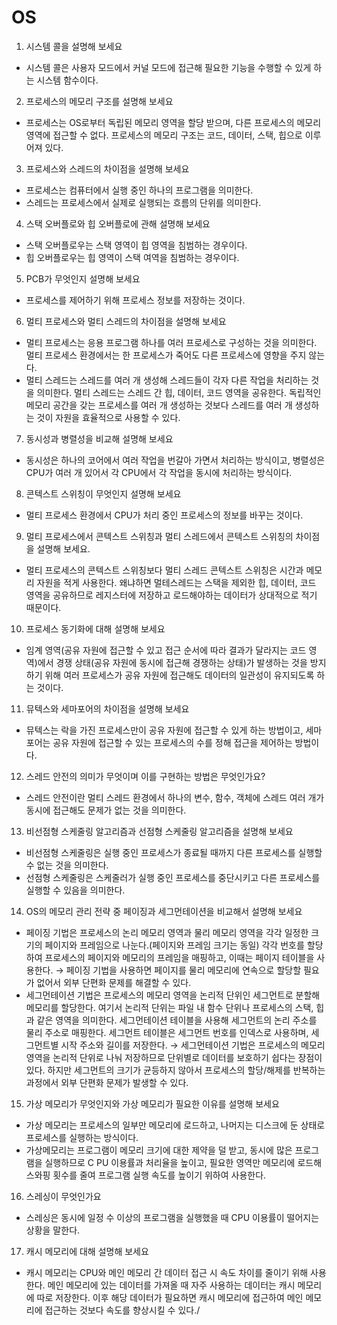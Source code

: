 # OS

1. 시스템 콜을 설명해 보세요
- 시스템 콜은 사용자 모드에서 커널 모드에 접근해 필요한 기능을 수행할 수 있게 하는 시스템 함수이다.
2. 프로세스의 메모리 구조를 설명해 보세요
- 프로세스는 OS로부터 독립된 메모리 영역을 할당 받으며, 다른 프로세스의 메모리 영역에 접근할 수 없다. 프로세스의 메모리 구조는 코드, 데이터, 스택, 힙으로 이루어져 있다.
3. 프로세스와 스레드의 차이점을 설명해 보세요 
- 프로세스는 컴퓨터에서 실행 중인 하나의 프로그램을 의미한다.
- 스레드는 프로세스에서 실제로 실행되는 흐름의 단위를 의미한다.
4. 스택 오버플로와 힙 오버플로에 관해 설명해 보세요
- 스택 오버플로우는 스택 영역이 힙 영역을 침범하는 경우이다.
- 힙 오버플로우는 힙 영역이 스택 여역을 침범하는 경우이다.
5. PCB가 무엇인지 설명해 보세요
- 프로세스를 제어하기 위해 프로세스 정보를 저장하는 것이다.
6. 멀티 프로세스와 멀티 스레드의 차이점을 설명해 보세요
- 멀티 프로세스는 응용 프로그램 하나를 여러 프로세스로 구성하는 것을 의미한다. 멀티 프로세스 환경에서는 한 프로세스가 죽어도 다른 프로세스에 영향을 주지 않는다.
- 멀티 스레드는 스레드를 여러 개 생성해 스레드들이 각자 다른 작업을 처리하는 것을 의미한다. 멀티 스레드는 스레드 간 힙, 데이터, 코드 영역을 공유한다. 독립적인 메모리 공간을 갖는 프로세스를 여러 개 생성하는 것보다 스레드를 여러 개 생성하는 것이 자원을 효율적으로 사용할 수 있다.
7. 동시성과 병렬성을 비교해 설명해 보세요
- 동시성은 하나의 코어에서 여러 작업을 번갈아 가면서 처리하는 방식이고, 병렬성은 CPU가 여러 개 있어서 각 CPU에서 각 작업을 동시에 처리하는 방식이다.
8. 콘텍스트 스위칭이 무엇인지 설명해 보세요
- 멀티 프로세스 환경에서 CPU가 처리 중인 프로세스의 정보를 바꾸는 것이다.
9. 멀티 프로세스에서 콘텍스트 스위칭과 멀티 스레드에서 콘텍스트 스위칭의 차이점을 설명해 보세요.
- 멀티 프로세스의 콘텍스트 스위칭보다 멀티 스레드 콘텍스트 스위칭은 시간과 메모리 자원을 적게 사용한다. 왜냐하면 멀테스레드는 스택을 제외한 힙, 데이터, 코드 영역을 공유하므로 레지스터에 저장하고 로드해야하는 데이터가 상대적으로 적기 때문이다.
10. 프로세스 동기화에 대해 설명해 보세요
- 임계 영역(공유 자원에 접근할 수 있고 접근 순서에 따라 결과가 달라지는 코드 영역)에서 경쟁 상태(공유 자원에 동시에 접근해 경쟁하는 상태)가 발생하는 것을 방지하기 위해 여러 프로세스가 공유 자원에 접근해도 데이터의 일관성이 유지되도록 하는 것이다.
11. 뮤텍스와 세마포어의 차이점을 설명해 보세요
- 뮤텍스는 락을 가진 프로세스만이 공유 자원에 접근할 수 있게 하는 방법이고, 세마포어는 공유 자원에 접근할 수 있는 프로세스의 수를 정해 접근을 제어하는 방법이다.
12. 스레드 안전의 의미가 무엇이며 이를 구현하는 방법은 무엇인가요?
- 스레드 안전이란 멀티 스레드 환경에서 하나의 변수, 함수, 객체에 스레드 여러 개가 동시에 접근해도 문제가 없는 것을 의미한다.
13. 비선점형 스케줄링 알고리즘과 선점형 스케줄링 알고리즘을 설명해 보세요
- 비선점형 스케줄링은 실행 중인 프로세스가 종료될 때까지 다른 프로세스를 실행할 수 없는 것을 의미한다.
- 선점형 스케줄링은 스케줄러가 실행 중인 프로세스를 중단시키고 다른 프로세스를 실행할 수 있음을 의미한다.
14. OS의 메모리 관리 전략 중 페이징과 세그먼테이션을 비교해서 설명해 보세요
- 페이징 기법은 프로세스의 논리 메모리 영역과 물리 메모리 영역을 각각 일정한 크기의 페이지와 프레임으로 나눈다.(페이지와 프레임 크기는 동일) 각각 번호를 할당하여 프로세스의 페이지와 메모리의 프레임을 매핑하고, 이때는 페이지 테이블을 사용한다. → 페이징 기법을 사용하면 페이지를 물리 메모리에 연속으로 할당할 필요가 없어서 외부 단편화 문제를 해결할 수 있다.
- 세그먼테이션 기법은 프로세스의 메모리 영역을 논리적 단위인 세그먼트로 분할해 메모리를 할당한다. 여기서 논리적 단위는 파일 내 함수 단위나 프로세스의 스택, 힙과 같은 영역을 의미한다. 세그먼테이션 테이블을 사용해 세그먼트의 논리 주소를 물리 주소로 매핑한다. 세그먼트 테이블은 세그먼트 번호를 인덱스로 사용하며, 세그먼트별 시작 주소와 길이를 저장한다. → 세그먼테이션 기법은 프로세스의 메모리 영역을 논리적 단위로 나눠 저장하므로 단위별로 데이터를 보호하기 쉽다는 장점이 있다. 하지만 세그먼트의 크기가 균등하지 않아서 프로세스의 할당/해제를 반복하는 과정에서 외부 단편화 문제가 발생할 수 있다.
15. 가상 메모리가 무엇인지와 가상 메모리가 필요한 이유를 설명해 보세요
- 가상 메모리는 프로세스의 일부만 메모리에 로드하고, 나머지는 디스크에 둔 상태로 프로세스를 실행하는 방식이다.
- 가상메모리는 프로그램이 메모리 크기에 대한 제약을 덜 받고, 동시에 많은 프로그램을 실행하므로 C
PU 이용률과 처리율을 높이고, 필요한 영역만 메모리에 로드해 스와핑 횟수를 줄여 프로그램 실행 속도를 높이기 위하여 사용한다.
16. 스레싱이 무엇인가요
- 스레싱은 동시에 일정 수 이상의 프로그램을 실행했을 때 CPU 이용률이 떨어지는 상황을 말한다.
17. 캐시 메모리에 대해 설명해 보세요
- 캐시 메모리는 CPU와 메인 메모리 간 데이터 접근 시 속도 차이를 줄이기 위해 사용한다. 메인 메모리에 있는 데이터를 가져올 때 자주 사용하는 데이터는 캐시 메모리에 따로 저장한다. 이후 해당 데이터가 필요하면 캐시 메모리에 접근하여 메인 메모리에 접근하는 것보다 속도를 향상시킬 수 있다./
